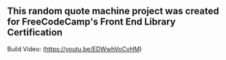 ## This random quote machine project was created for FreeCodeCamp's Front End Library Certification

Build Video: (https://youtu.be/EDWwhVoCvHM)


